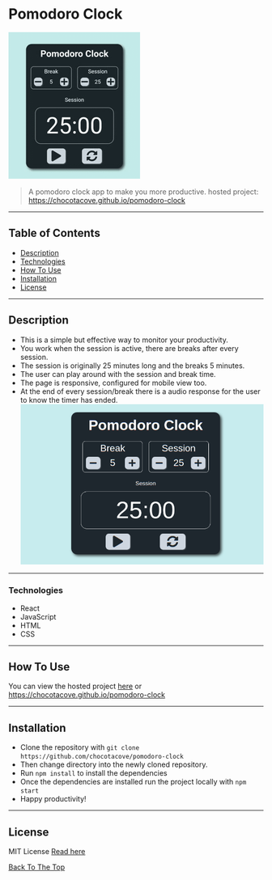# Pomodoro Clock

![pomodoro clock](./assets/demo_main.gif)

> A pomodoro clock app to make you more productive.
> hosted project: https://chocotacove.github.io/pomodoro-clock

---

## Table of Contents
- [Description](#description)
- [Technologies](#technologies)
- [How To Use](#how-to-use)
- [Installation](#installation)
- [License](#license)

---

## Description
- This is a simple but effective way to monitor your productivity.
- You work when the session is active, there are breaks after every session.
- The session is originally 25 minutes long and the breaks 5 minutes.
- The user can play around with the session and break time.
- The page is responsive, configured for mobile view too.
- At the end of every session/break there is a audio response for the user to know the timer has ended.
![pomodoro-clock](./assets/demo.png)

---

### Technologies
- React
- JavaScript
- HTML
- CSS

---

## How To Use
You can view the hosted project [here](https://chocotacove.github.io/pomodoro-clock) or https://chocotacove.github.io/pomodoro-clock

---

## Installation
- Clone the repository with `git clone https://github.com/chocotacove/pomodoro-clock` 
- Then change directory into the newly cloned repository.
- Run `npm install` to install the dependencies
- Once the dependencies are installed run the project locally with `npm start`
- Happy productivity!

---

## License
MIT License
[Read here](./LICENSE)

[Back To The Top](#pomodoro-clock)
